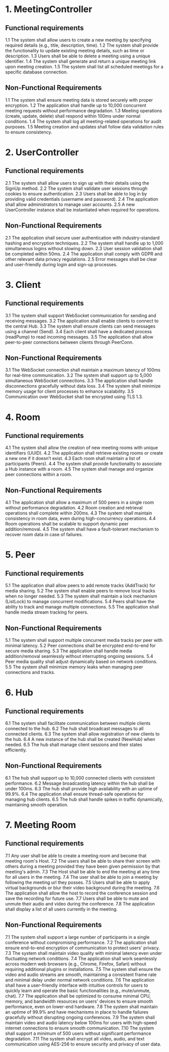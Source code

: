 


# 1. MeetingController

##              Functional requirements
1.1 The system shall allow users to create a new meeting by specifying required details (e.g., title, description, time).
1.2 The system shall provide the functionality to update existing meeting details, such as time or description.
1.3 Users shall be able to delete a meeting using a unique identifier.
1.4 The system shall generate and return a unique meeting link upon meeting creation.
1.5 The system shall list all scheduled meetings for a specific database connection.

##              Non-Functional Requirements
1.1 The system shall ensure meeting data is stored securely with proper encryption.
1.2 The application shall handle up to 10,000 concurrent meeting requests without performance degradation.
1.3 Meeting operations (create, update, delete) shall respond within 100ms under normal conditions.
1.4 The system shall log all meeting-related operations for audit purposes.
1.5 Meeting creation and updates shall follow data validation rules to ensure consistency.



# 2. UserController

##          Functional requirements
2.1 The system shall allow users to sign up with their details using the SignUp method.
2.2 The system shall validate user sessions through cookies to ensure authentication.
2.3 Users shall be able to log in by providing valid credentials (username and password).
2.4 The application shall allow administrators to manage user accounts.
2.5 A new UserController instance shall be instantiated when required for operations.

##              Non-Functional Requirements
2.1 The application shall secure user authentication with industry-standard hashing and encryption techniques.
2.2 The system shall handle up to 1,000 simultaneous logins without slowing down.
2.3 User session validation shall be completed within 50ms.
2.4 The application shall comply with GDPR and other relevant data privacy regulations.
2.5 Error messages shall be clear and user-friendly during login and sign-up processes.



# 3. Client
##          Functional requirements
3.1 The system shall support WebSocket communication for sending and receiving messages.
3.2 The application shall enable clients to connect to the central Hub.
3.3 The system shall ensure clients can send messages using a channel (Send).
3.4 Each client shall have a dedicated process (readPump) to read incoming messages.
3.5 The application shall allow peer-to-peer connections between clients through PeerConn.

##              Non-Functional Requirements
3.1 The WebSocket connection shall maintain a maximum latency of 100ms for real-time communication.
3.2 The system shall support up to 5,000 simultaneous WebSocket connections.
3.3 The application shall handle disconnections gracefully without data loss.
3.4 The system shall minimize memory usage for client processes to enhance scalability.
3.5 Communication over WebSocket shall be encrypted using TLS 1.3.


# 4. Room
##          Functional requirements
4.1 The system shall allow the creation of new meeting rooms with unique identifiers (UUID).
4.2 The application shall retrieve existing rooms or create a new one if it doesn’t exist.
4.3 Each room shall maintain a list of participants (Peers).
4.4 The system shall provide functionality to associate a Hub instance with a room.
4.5 The system shall manage and organize peer connections within a room.

##              Non-Functional Requirements

4.1 The application shall allow a maximum of 500 peers in a single room without performance degradation.
4.2 Room creation and retrieval operations shall complete within 200ms.
4.3 The system shall maintain consistency in room data, even during high-concurrency operations.
4.4 Room operations shall be scalable to support dynamic peer addition/removal.
4.5 The system shall have a fault-tolerant mechanism to recover room data in case of failures.

# 5. Peer
##          Functional requirements
5.1 The application shall allow peers to add remote tracks (AddTrack) for media sharing.
5.2 The system shall enable peers to remove local tracks when no longer needed.
5.3 The system shall maintain a lock mechanism (ListLock) to manage concurrent modifications.
5.4 Peers shall have the ability to track and manage multiple connections.
5.5 The application shall handle media stream tracking for peers.

##              Non-Functional Requirements
5.1 The system shall support multiple concurrent media tracks per peer with minimal latency.
5.2 Peer connections shall be encrypted end-to-end for secure media sharing.
5.3 The application shall handle media addition/removal seamlessly without interrupting ongoing sessions.
5.4 Peer media quality shall adjust dynamically based on network conditions.
5.5 The system shall minimize memory leaks when managing peer connections and tracks.


# 6. Hub
##          Functional requirements
6.1 The system shall facilitate communication between multiple clients connected to the hub.
6.2 The hub shall broadcast messages to all connected clients.
6.3 The system shall allow registration of new clients to the hub.
6.4 A new instance of the hub shall be created (NewHub) when needed.
6.5 The hub shall manage client sessions and their states efficiently.

##              Non-Functional Requirements
6.1 The hub shall support up to 10,000 connected clients with consistent performance.
6.2 Message broadcasting latency within the hub shall be under 100ms.
6.3 The hub shall provide high availability with an uptime of 99.9%.
6.4 The application shall ensure thread-safe operations for managing hub clients.
6.5 The hub shall handle spikes in traffic dynamically, maintaining smooth operation.

# 7. Meeting Room
##          Functional requirements
7.1 Any user shall be able to create a meeting room and become that meeting room's Host.
7.2 The users shall be able to share their screen with others during a meeting provided they have been given permission by that meeting's admin.
7.3 The Host shall be able to end the meeting at any time for all users in the meeting.
7.4 The user shall be able to join a meeting by following the meeting url they posses.
7.5 Users shall be able to apply virtual backgrounds or blur their video background during the meeting.
7.6 The application shall allow the host to record the conference session and save the recording for future use.
7.7 Users shall be able to mute and unmute their audio and video during the conference.
7.8 The application shall display a list of all users currently in the meeting.

##              Non-Functional Requirements
7.1 The system shall support a large number of participants in a single conference without compromising performance.
7.2 The application shall ensure end-to-end encryption of communication to protect users' privacy.
7.3 The system shall maintain video quality with minimal latency even under fluctuating network conditions.
7.4 The application shall work seamlessly across modern web browsers (e.g., Chrome, Firefox, Safari) without requiring additional plugins or installations.
7.5 The system shall ensure the video and audio streams are smooth, maintaining a consistent frame rate and minimal delay under normal network conditions.
7.6 The application shall have a user-friendly interface with intuitive controls for users to quickly learn and operate the basic functionalities (e.g., mute/unmute, chat).
7.7 The application shall be optimized to consume minimal CPU, memory, and bandwidth resources on users' devices to ensure smooth performance, even on lower-end hardware.
7.8 The system shall maintain an uptime of 99.9% and have mechanisms in place to handle failures gracefully without disrupting ongoing conferences.
7.9 The system shall maintain video and audio latency below 100ms for users with high-speed internet connections to ensure smooth communication.
7.10 The system shall support a minimum of 500 users without significant performance degradation.
7.11 The system shall encrypt all video, audio, and text communication using AES-256 to ensure security and privacy of user data.
